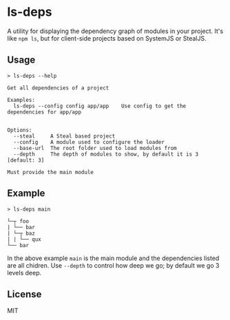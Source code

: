 # ls-deps

A utility for displaying the dependency graph of modules in your project. It's like `npm ls`, but for client-side projects based on SystemJS or StealJS.

## Usage

```shell
> ls-deps --help

Get all dependencies of a project

Examples:
  ls-deps --config config app/app    Use config to get the dependencies for app/app


Options:
  --steal     A Steal based project                           
  --config    A module used to configure the loader           
  --base-url  The root folder used to load modules from       
  --depth     The depth of modules to show, by default it is 3  [default: 3]

Must provide the main module
```

## Example

```shell
> ls-deps main

└─┬ foo
| └── bar
| └─┬ baz
| | └── qux
└── bar
```

In the above example `main` is the main module and the dependencies listed are all chidren.  Use `--depth` to control how deep we go; by default we go 3 levels deep.

## License

MIT

